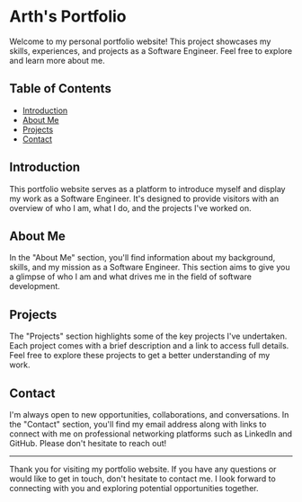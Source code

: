 # Arth's Portfolio

Welcome to my personal portfolio website! This project showcases my skills, experiences, and projects as a Software Engineer. Feel free to explore and learn more about me.

## Table of Contents

- [Introduction](#introduction)
- [About Me](#about-me)
- [Projects](#projects)
- [Contact](#contact)

## Introduction

This portfolio website serves as a platform to introduce myself and display my work as a Software Engineer. It's designed to provide visitors with an overview of who I am, what I do, and the projects I've worked on.

## About Me

In the "About Me" section, you'll find information about my background, skills, and my mission as a Software Engineer. This section aims to give you a glimpse of who I am and what drives me in the field of software development.

## Projects

The "Projects" section highlights some of the key projects I've undertaken. Each project comes with a brief description and a link to access full details. Feel free to explore these projects to get a better understanding of my work.

## Contact

I'm always open to new opportunities, collaborations, and conversations. In the "Contact" section, you'll find my email address along with links to connect with me on professional networking platforms such as LinkedIn and GitHub. Please don't hesitate to reach out!

---

Thank you for visiting my portfolio website. If you have any questions or would like to get in touch, don't hesitate to contact me. I look forward to connecting with you and exploring potential opportunities together.

